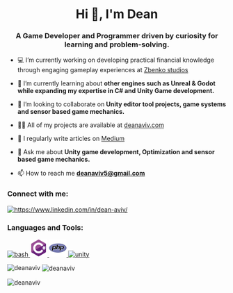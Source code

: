 <h1 align="center">Hi 👋, I'm Dean</h1>
<h3 align="center">A Game Developer and Programmer driven by curiosity for learning and problem-solving.</h3>

- 💻 I’m currently working on developing practical financial knowledge through engaging gameplay experiences at [Zbenko studios](https://zbenko.com/)

- 🌱 I’m currently learning about **other engines such as Unreal & Godot while expanding my expertise in C# and Unity Game development.**

- 🤝 I’m looking to collaborate on **Unity editor tool projects, game systems and sensor based game mechanics.**

- 👨‍💻 All of my projects are available at [deanaviv.com](https://www.deanaviv.com/)

- 📝 I regularly write articles on [Medium](https://medium.com/@deanaviv5)

- 💬 Ask me about **Unity game development, Optimization and sensor based game mechanics.**

- 📫 How to reach me **deanaviv5@gmail.com**

<h3 align="left">Connect with me:</h3>
<p align="left">
<a href="https://linkedin.com/in/https://www.linkedin.com/in/dean-aviv/" target="blank"><img align="center" src="https://raw.githubusercontent.com/rahuldkjain/github-profile-readme-generator/master/src/images/icons/Social/linked-in-alt.svg" alt="https://www.linkedin.com/in/dean-aviv/" height="30" width="40" /></a>
</p>

<h3 align="left">Languages and Tools:</h3>
<p align="left"> <a href="https://www.gnu.org/software/bash/" target="_blank" rel="noreferrer"> <img src="https://www.vectorlogo.zone/logos/gnu_bash/gnu_bash-icon.svg" alt="bash" width="40" height="40"/> </a> <a href="https://www.w3schools.com/cs/" target="_blank" rel="noreferrer"> <img src="https://raw.githubusercontent.com/devicons/devicon/master/icons/csharp/csharp-original.svg" alt="csharp" width="40" height="40"/> </a> <a href="https://www.php.net" target="_blank" rel="noreferrer"> <img src="https://raw.githubusercontent.com/devicons/devicon/master/icons/php/php-original.svg" alt="php" width="40" height="40"/> </a> <a href="https://unity.com/" target="_blank" rel="noreferrer"> <img src="https://www.vectorlogo.zone/logos/unity3d/unity3d-icon.svg" alt="unity" width="40" height="40"/> </a> </p>

<p><img align="left" src="https://github-readme-stats.vercel.app/api/top-langs?username=deanaviv&show_icons=true&locale=en&layout=compact" alt="deanaviv" /></p>

<p>&nbsp;<img align="center" src="https://github-readme-stats.vercel.app/api?username=deanaviv&show_icons=true&locale=en" alt="deanaviv" /></p>

<p><img align="center" src="https://github-readme-streak-stats.herokuapp.com/?user=deanaviv&" alt="deanaviv" /></p>
